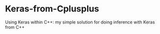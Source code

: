 # Keras-from-Cplusplus
Using Keras within C++: my simple solution for doing inference with Keras from C++
